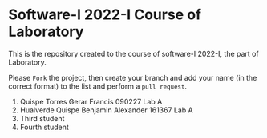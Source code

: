 # Software-I 2022-I Course of Laboratory
This is the repository created to the course of software-I 2022-I, the part of Laboratory.


Please `Fork` the project, then create your branch and add your name (in the correct format) to the list and perform a `pull request`.

<ol>
  <li>Quispe Torres Gerar Francis 090227 Lab A</li>
  <li>Hualverde Quispe Benjamin Alexander 161367 Lab A</li>
  <li>Third student</li>
  <li>Fourth student</li>
</ol>

